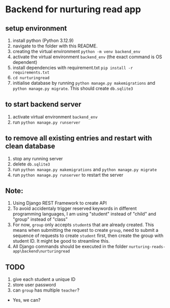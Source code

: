 # Backend for nurturing read app

## setup environment

1. install python (Python 3.12.9)
2. navigate to the folder with this README.
3. creating the virtual environment `python -m venv backend_env`
4. activate the virtual environment `backend_env` (the exact command is OS dependent)
5. install dependencies with requirement.txt `pip install -r requirements.txt`
6. `cd nurturingread`
7. initialise database by running `python manage.py makemigrations` and `python manage.py migrate`. This should create `db.sqlite3`

## to start backend server
1. activate virtual environment `backend_env`
2. run `python manage.py runserver`

## to remove all existing entries and restart with clean database
1. stop any running server
2. delete `db.sqlite3`
3. run `python manage.py makemigrations` and `python manage.py migrate`
4. run `python manage.py runserver` to restart the server

## Note:
1. Using Django REST Framework to create API
2. To avoid accidentaly trigger reserved keywords in different programming languages, I am using "student" instead of "child" and "group" instead of "class"
3. For now, `group` only accepts `student`s that are already created. This means when submitting the request to create `group`, need to submit a sequence of requests to create `student` first, then create the group with student ID. It might be good to streamline this.
4. All Django commands should be executed in the folder `nurturing-reads-app\backend\nurturingread`

## TODO
1. give each student a unique ID
2. store user password
1. can `group` has multiple `teacher`?
  - Yes, we can?